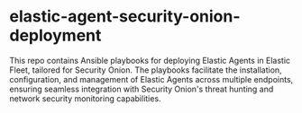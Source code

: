 # elastic-agent-security-onion-deployment
This repo contains Ansible playbooks for deploying Elastic Agents in Elastic Fleet, tailored for Security Onion. 
The playbooks facilitate the installation, configuration, and management of Elastic Agents across multiple endpoints, ensuring seamless integration with Security Onion's threat hunting and network security monitoring capabilities.
